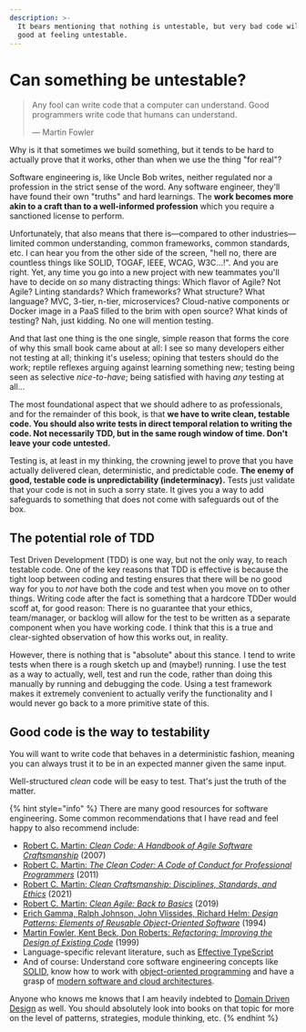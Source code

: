 ```yaml
---
description: >-
  It bears mentioning that nothing is untestable, but very bad code will be very
  good at feeling untestable.
---
```


# Can something be untestable?

> Any fool can write code that a computer can understand. Good programmers write code that humans can understand.
>
> — Martin Fowler

Why is it that sometimes we build something, but it tends to be hard to actually prove that it works, other than when we use the thing "for real"?

Software engineering is, like Uncle Bob writes, neither regulated nor a profession in the strict sense of the word. Any software engineer, they'll have found their own "truths" and hard learnings. The **work becomes more akin to a craft than to a well-informed profession** which you require a sanctioned license to perform.

Unfortunately, that also means that there is—compared to other industries—limited common understanding, common frameworks, common standards, etc. I can hear you from the other side of the screen, "hell no, there are countless things like SOLID, TOGAF, IEEE, WCAG, W3C...!". And you are right. Yet, any time you go into a new project with new teammates you'll have to decide on _so_ many distracting things: Which flavor of Agile? Not Agile? Linting standards? Which frameworks? What structure? What language? MVC, 3-tier, n-tier, microservices? Cloud-native components or Docker image in a PaaS filled to the brim with open source? What kinds of testing? Nah, just kidding. No one will mention testing.

And that last one thing is the one single, simple reason that forms the core of why this small book came about at all: I see so many developers either not testing at all; thinking it's useless; opining that testers should do the work; reptile reflexes arguing against learning something new; testing being seen as selective _nice-to-have_; being satisfied with having _any_ testing at all...

The most foundational aspect that we should adhere to as professionals, and for the remainder of this book, is that **we have to write clean, testable code. You should also write tests in direct temporal relation to writing the code. Not necessarily TDD, but in the same rough window of time. Don't leave your code untested.**

Testing is, at least in my thinking, the crowning jewel to prove that you have actually delivered clean, deterministic, and predictable code. **The enemy of good, testable code is unpredictability (indeterminacy).** Tests just validate that your code is not in such a sorry state. It gives you a way to add safeguards to something that does not come with safeguards out of the box.

## The potential role of TDD

Test Driven Development (TDD) is one way, but not the only way, to reach testable code. One of the key reasons that TDD is effective is because the tight loop between coding and testing ensures that there will be no good way for you to _not_ have both the code and test when you move on to other things. Writing code after the fact is something that a hardcore TDDer would scoff at, for good reason: There is no guarantee that your ethics, team/manager, or backlog will allow for the test to be written as a separate component when you have working code. I think that this is a true and clear-sighted observation of how this works out, in reality.

However, there is nothing that is "absolute" about this stance. I tend to write tests when there is a rough sketch up and (maybe!) running. I use the test as a way to actually, well, test and run the code, rather than doing this manually by running and debugging the code. Using a test framework makes it extremely convenient to actually verify the functionality and I would never go back to a more primitive state of this.

## Good code is the way to testability

You will want to write code that behaves in a deterministic fashion, meaning you can always trust it to be in an expected manner given the same input.

Well-structured _clean_ code will be easy to test. That's just the truth of the matter.

{% hint style="info" %}
There are many good resources for software engineering. Some common recommendations that I have read and feel happy to also recommend include:

* [Robert C. Martin: _Clean Code: A Handbook of Agile Software Craftsmanship_](https://www.goodreads.com/book/show/3735293-clean-code) (2007)
* [Robert C. Martin: _The Clean Coder: A Code of Conduct for Professional Programmers_](https://www.goodreads.com/book/show/10284614-the-clean-coder) (2011)
* [Robert C. Martin: _Clean Craftsmanship: Disciplines, Standards, and Ethics_](https://www.goodreads.com/book/show/56631473-clean-craftsmanship) (2021)
* [Robert C. Martin: _Clean Agile: Back to Basics_](https://www.goodreads.com/book/show/45280021-clean-agile) (2019)
* [Erich Gamma, Ralph Johnson, John Vlissides, Richard Helm: _Design Patterns: Elements of Reusable Object-Oriented Software_](https://www.goodreads.com/book/show/85009.Design\_Patterns) (1994)
* [Martin Fowler, Kent Beck, Don Roberts: _Refactoring: Improving the Design of Existing Code_](https://www.goodreads.com/book/show/44936.Refactoring) (1999)
* Language-specific relevant literature, such as [Effective TypeScript](https://www.goodreads.com/book/show/48570456-effective-typescript?from\_search=true\&from\_srp=true\&qid=NdMnpnRmQx\&rank=1)
* And of course: Understand core software engineering concepts like [SOLID](https://blog.bitsrc.io/solid-principles-in-typescript-153e6923ffdb), know how to work with [object-oriented programming](https://betterprogramming.pub/understand-object-oriented-programming-with-typescript-c4ff8afa40d) and have a grasp of [modern software and cloud architectures](https://learn.microsoft.com/en-us/azure/architecture/guide/).

Anyone who knows me knows that I am heavily indebted to [Domain Driven Design](https://www.thoughtworks.com/insights/blog/evolutionary-architecture/domain-driven-design-in-10-minutes-part-one) as well. You should absolutely look into books on that topic for more on the level of patterns, strategies, module thinking, etc.
{% endhint %}
